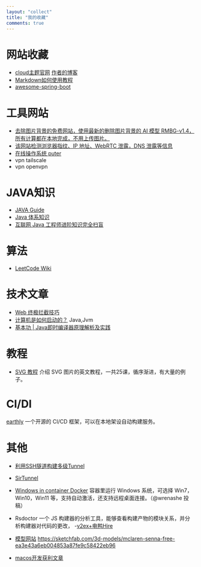```yaml
---
layout: "collect"
title: "我的收藏"
comments: true
---
```

# 网站收藏
- [cloud主题官网](https://github.com/aircloud/hexo-aircloud-blog) [作者的博客](https://niexiaotao.cn/)
- [Markdown如何使用教程](https://www.jianshu.com/p/ffbf3d120fef)
- [awesome-spring-boot](https://github.com/ityouknow/awesome-spring-boot)
  
# 工具网站
- [去除图片背景的免费网站，使用最新的删除图片背景的 AI 模型 RMBG-v1.4，所有计算都在本地完成，不用上传图片。](https://background-erase.xyz/)
- [该网站检测浏览器指纹、IP 地址、WebRTC 泄露，DNS 泄露等信息](browserscan.net)
- [在线操作系统 puter](https://puter.com/)
- vpn tailscale
- vpn openvpn

# JAVA知识
- [JAVA Guide](https://javaguide.cn/)
- [Java 体系知识](https://pdai.tech/)
- [互联网 Java 工程师进阶知识完全扫盲](https://doocs.github.io/)

# 算法
- [LeetCode Wiki](https://doocs.github.io/leetcode/)

# 技术文章
- [Web 终极拦截技巧](https://hughfenghen.github.io/posts/2023/12/23/web-spy/#%E6%8B%A6%E6%88%AA%E7%9A%84%E6%96%B9%E6%B3%95h)
- [计算机是如何启动的？](https://ruanyifeng.com/blog/2013/02/booting.html)
Java,Jvm
- [基本功 | Java即时编译器原理解析及实践](https://tech.meituan.com/2020/10/22/java-jit-practice-in-meituan.html)

# 教程
- [SVG 教程](https://svg-tutorial.com/) 介绍 SVG 图片的英文教程，一共25课，循序渐进，有大量的例子。


# CI/DI
[earthly](https://earthly.dev/) 一个开源的 CI/CD 框架，可以在本地架设自动构建服务。


# 其他
- [利用SSH隧道构建多级Tunnel](https://zhuanlan.zhihu.com/p/94624842)
- [SirTunnel](https://github.com/anderspitman/SirTunnel)
- [Windows in container Docker](https://github.com/dockur/windows) 容器里运行 Windows 系统，可选择 Win7，Win10，Win11 等，支持自动激活，还支持远程桌面连接。（@wrenashe 投稿）
- Rsdoctor 一个 JS 构建器的分析工具，能够查看构建产物的模块关系，并分析构建器对代码的更改，
-[v2ex+电鸭Hire](https://x-hiring.hehehai.cn/)

- [模型网站](https://sketchfab.com/) https://sketchfab.com/3d-models/mclaren-senna-free-ea3e43a6eb004853a87fe9c58422eb96

- [macos开发获利文章](https://notes.alinpanaitiu.com/Costs-of-running-a-macOS-app-studio-business)